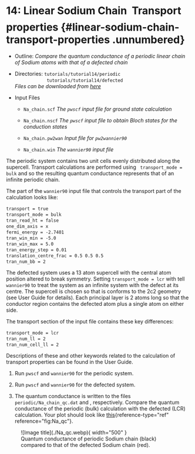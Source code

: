 # 14: Linear Sodium Chain &#151; Transport properties {#linear-sodium-chain-transport-properties .unnumbered}

-   Outline: *Compare the quantum conductance of a periodic linear chain
    of Sodium atoms with that of a defected chain*

-   Directories: `tutorials/tutorial14/periodic`<br>
    &nbsp; &nbsp; &nbsp; &nbsp; &nbsp; &nbsp; &nbsp; &nbsp; &nbsp; &nbsp; &nbsp;  `tutorials/tutorial14/defected`<br> 
    *Files can be downloaded from [here](https://github.com/wannier-developers/wannier90/tree/develop/tutorials/tutorial14)*

-   Input Files

    -    `Na_chain.scf` *The `pwscf` input file for ground
        state calculation*

    -    `Na_chain.nscf` *The `pwscf` input file to obtain
        Bloch states for the conduction states*

    -    `Na_chain.pw2wan` *Input file for `pw2wannier90`*

    -    `Na_chain.win` *The `wannier90` input file*

The periodic system contains two unit cells evenly distributed along the
supercell. Transport calculations are performed using
` transport_mode = bulk` and so the resulting quantum conductance
represents that of an infinite periodic chain.

The part of the `wannier90` input file that controls the transport part
of the calculation looks like:


```vi title="Input file"
transport = true
transport_mode = bulk
tran_read_ht = false
one_dim_axis = x
fermi_energy = -2.7401
tran_win_min = -5.0
tran_win_max = 5.0
tran_energy_step = 0.01
translation_centre_frac = 0.5 0.5 0.5
tran_num_bb = 2
```

The defected system uses a 13 atom supercell with the central atom
position altered to break symmetry. Setting `transport_mode = lcr` with
tell `wannier90` to treat the system as an infinite system with the
defect at its centre. The supercell is chosen so that is conforms to the
2c2 geometry (see User Guide for details). Each principal layer is 2
atoms long so that the conductor region contains the defected atom plus
a single atom on either side.

The transport section of the input file contains these key differences:

```vi title="Input file"
transport_mode = lcr
tran_num_ll = 2
tran_num_cell_ll = 2
```

Descriptions of these and other keywords related to the calculation of
transport properties can be found in the User Guide.

1.  Run `pwscf` and `wannier90` for the periodic system.

2.  Run `pwscf` and `wannier90` for the defected system.

3.  The quantum conductance is written to the files
    `periodic/Na_chain_qc.dat` and , respectively. Compare the quantum
    conductance of the periodic (bulk) calculation with the defected
    (LCR) calculation. Your plot should look like
    [this](#fig:Na_qc){reference-type="ref" reference="fig:Na_qc"}.


<figure markdown="span" id="fig:Na_qc">
![Image title](./Na_qc.webp){ width="500" }
<figcaption> Quantum conductance of periodic Sodium chain (black)
compared to that of the defected Sodium chain (red).</figcaption>
</figure>


